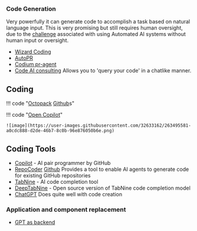 ### Code Generation

Very powerfully it can generate code to accomplish a task based on natural language input. This is very promising but still requires human oversight, due to the [challenge](../../../../Understanding/overview/challenges.md) associated with using Automated AI systems without human input or oversight.

- [Wizard Coding](https://github.com/nlpxucan/WizardLM/tree/main/WizardCoder)
- [AutoPR](https://github.com/irgolic/AutoPR)
- [Codium pr-agent](https://github.com/Codium-ai/pr-agent)
- [Code AI consulting](https://github.com/AI-Citizen/SolidGPT) Allows you to 'query your code' in a chatlike manner.


## Coding
!!! code "[Octopack](https://github.com/bigcode-project/octopack) [Github](https://arxiv.org/pdf/2308.07124.pdf)s"


!!! code "[Open Copilot](https://github.com/openchatai/opencopilot)"

    ![image](https://user-images.githubusercontent.com/32633162/263495581-a0cdc888-d2de-46b7-8c0b-96e876050b6e.png)


## Coding Tools

- [Copilot](https://copilot.github.com/) - AI pair programmer by GitHub
- [RepoCoder](https://arxiv.org/pdf/2303.12570.pdf) [Github](https://github.com/microsoft/CodeT/tree/main/RepoCoder) Provides a tool to enable AI agents to generate code for existing GitHub repositories
- [TabNine](https://www.tabnine.com/) - AI code completion tool
- [DeepTabNine](https://github.com/github/DeepTabNine) - Open source version of TabNine
code completion model
- [ChatGPT](https://chat.openai.com/) Does quite well with code creation


### Application and component replacement

- [GPT as backend](https://github.com/RootbeerComputer/backend-GPT)
